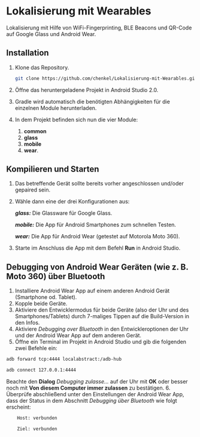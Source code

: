# Lokalisierung mit Wearables

Lokalisierung mit Hilfe von WiFi-Fingerprinting, BLE Beacons und QR-Code auf Google Glass und Android Wear.

## Installation
1. Klone das Repository.
	``` sh 
	git clone https://github.com/chenkel/Lokalisierung-mit-Wearables.git
	```
	
2. Öffne das heruntergeladene Projekt in Android Studio 2.0.
3. Gradle wird automatisch die benötigten Abhängigkeiten für die einzelnen Module herunterladen.
4. In dem Projekt befinden sich nun die vier Module:
    1. **common**
    2. **glass**
    3. **mobile**
    4. **wear**.


## Kompilieren und Starten
1. Das betreffende Gerät sollte bereits vorher angeschlossen und/oder gepaired sein.

2. Wähle dann eine der drei Konfigurationen aus:

    ***glass:*** Die Glassware für Google Glass.

    ***mobile:*** Die App für Android  Smartphones zum schnellen Testen.

    ***wear:***  Die App für Android Wear (getestet auf Motorola Moto 360).

3. Starte im Anschluss die App mit dem Befehl **Run** in Android Studio.

	
## Debugging von Android Wear Geräten (wie z. B. Moto 360) über Bluetooth
1. Installiere Android Wear App auf einem anderen Android Gerät (Smartphone od. Tablet).
2. Kopple beide Geräte.
3. Aktiviere den Entwicklermodus für beide Geräte (also der Uhr und des Smartphones/Tablets)  durch 7-maliges Tippen auf die Build-Version in den Infos.
4. Aktiviere *Debugging over Bluetooth* in den Entwickleroptionen der Uhr und der Android Wear App auf dem anderen Gerät.
5. Öffne ein Terminal im Projekt in Android Studio und gib die folgenden zwei Befehle ein:
``` sh 
adb forward tcp:4444 localabstract:/adb-hub    
``` 	
``` sh 
adb connect 127.0.0.1:4444
```
Beachte den **Dialog** *Debugging zulasse...* auf der Uhr mit **OK** oder besser noch mit **Von diesem Computer immer zulassen** zu bestätigen.
6. Überprüfe abschließend unter den Einstellungen der Android Wear App, dass der Status in dem Abschnitt *Debugging über Bluetooth* wie folgt erscheint:
``` sh 
    Host: verbunden
``` 	
``` sh 
    Ziel: verbunden
```

